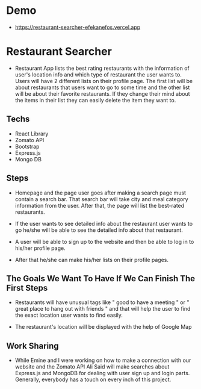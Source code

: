 # Demo

- https://restaurant-searcher-efekanefos.vercel.app

# Restaurant Searcher

- Restaurant App lists the best rating restaurants with the information of user's location info and which type of restaurant the user wants to. Users will have 2 different lists on their profile page. The first list will be about restaurants that users want to go to some time and the other list will be about their favorite restaurants. If they change their mind about the items in their list they can easily delete the item they want to.

## Techs

- React Library
- Zomato API
- Bootstrap
- Express.js
- Mongo DB

## Steps

- Homepage and the page user goes after making a search page must contain a search bar. That search bar will take city and meal category information from the user. After that, the page will list the best-rated restaurants.   

- If the user wants to see detailed info about the restaurant user wants to go he/she will be able to see the detailed info about that restaurant.

- A user will be able to sign up to the website and then be able to log in to his/her profile page.

- After that he/she can make his/her lists on their profile pages.

## The Goals We Want To Have If We Can Finish The First Steps

- Restaurants will have unusual tags like " good to have a meeting " or " great place to hang out with friends " and that will help the user to find the exact location user wants to find easily.

- The restaurant's location will be displayed with the help of Google Map

## Work Sharing


- While Emine and I were working on how to make a connection with our website and the Zomato API Ali Said will make searches about Express.js and MongoDB for dealing with user sign up and login parts. Generally, everybody has a touch on every inch of this project.

